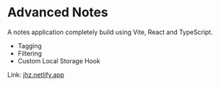 # Advanced Notes

A notes application completely build using Vite, React and TypeScript.

- Tagging
- Filtering
- Custom Local Storage Hook

Link: [jhz.netlify.app](https://jhz.netlify.app/)

